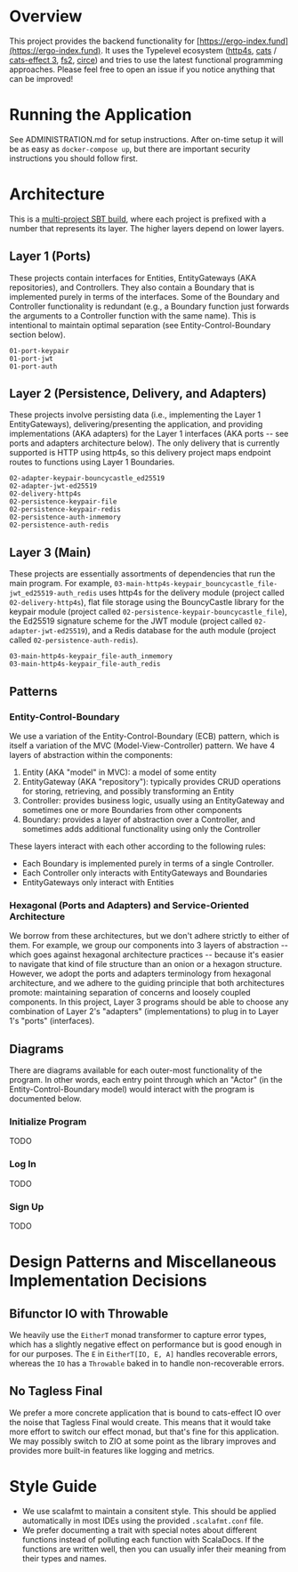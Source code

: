 # Overview
This project provides the backend functionality for [https://ergo-index.fund](https://ergo-index.fund). It uses the Typelevel ecosystem ([http4s](https://http4s.org/), [cats](https://typelevel.org/cats/) / [cats-effect 3](https://typelevel.org/cats-effect/), [fs2](https://fs2.io/), [circe](https://circe.github.io/circe/)) and tries to use the latest functional programming approaches. Please feel free to open an issue if you notice anything that can be improved!

# Running the Application
See ADMINISTRATION.md for setup instructions. After on-time setup it will be as easy as `docker-compose up`, but there are important security instructions you should follow first.

# Architecture
This is a [multi-project SBT build](https://www.scala-sbt.org/1.x/docs/Multi-Project.html), where each project is prefixed with a number that represents its layer. The higher layers depend on lower layers.

## Layer 1 (Ports)
These projects contain interfaces for Entities, EntityGateways (AKA repositories), and Controllers. They also contain a Boundary that is implemented purely in terms of the interfaces. Some of the Boundary and Controller functionality is redundant (e.g., a Boundary function just forwards the arguments to a Controller function with the same name). This is intentional to maintain optimal separation (see Entity-Control-Boundary section below).

```
01-port-keypair
01-port-jwt
01-port-auth
```

## Layer 2 (Persistence, Delivery, and Adapters)
These projects involve persisting data (i.e., implementing the Layer 1 EntityGateways), delivering/presenting the application, and providing implementations (AKA adapters) for the Layer 1 interfaces (AKA ports -- see ports and adapters architecture below). The only delivery that is currently supported is HTTP using http4s, so this delivery project maps endpoint routes to functions using Layer 1 Boundaries.

```
02-adapter-keypair-bouncycastle_ed25519
02-adapter-jwt-ed25519
02-delivery-http4s
02-persistence-keypair-file
02-persistence-keypair-redis
02-persistence-auth-inmemory
02-persistence-auth-redis
```

## Layer 3 (Main)
These projects are essentially assortments of dependencies that run the main program. For example, `03-main-http4s-keypair_bouncycastle_file-jwt_ed25519-auth_redis` uses http4s for the delivery module (project called `02-delivery-http4s`), flat file storage using the BouncyCastle library for the keypair module (project called `02-persistence-keypair-bouncycastle_file`), the Ed25519 signature scheme for the JWT module (project called `02-adapter-jwt-ed25519`), and a Redis database for the auth module (project called `02-persistence-auth-redis`).

```
03-main-http4s-keypair_file-auth_inmemory
03-main-http4s-keypair_file-auth_redis
```

## Patterns
### Entity-Control-Boundary
We use a variation of the Entity-Control-Boundary (ECB) pattern, which is itself a variation of the MVC (Model-View-Controller) pattern. We have 4 layers of abstraction within the components:
1. Entity (AKA "model" in MVC): a model of some entity
2. EntityGateway (AKA "repository"): typically provides CRUD operations for storing, retrieving, and possibly transforming an Entity
3. Controller: provides business logic, usually using an EntityGateway and sometimes one or more Boundaries from other components
4. Boundary: provides a layer of abstraction over a Controller, and sometimes adds additional functionality using only the Controller

These layers interact with each other according to the following rules:
* Each Boundary is implemented purely in terms of a single Controller.
* Each Controller only interacts with EntityGateways and Boundaries
* EntityGateways only interact with Entities

### Hexagonal (Ports and Adapters) and Service-Oriented Architecture
We borrow from these architectures, but we don't adhere strictly to either of them. For example, we group our components into 3 layers of abstraction -- which goes against hexagonal architecture practices -- because it's easier to navigate that kind of file structure than an onion or a hexagon structure. However, we adopt the ports and adapters terminology from hexagonal architecture, and we adhere to the guiding principle that both architectures promote: maintaining separation of concerns and loosely coupled components. In this project, Layer 3 programs should be able to choose any combination of Layer 2's "adapters" (implementations) to plug in to Layer 1's "ports" (interfaces).

## Diagrams
There are diagrams available for each outer-most functionality of the program. In other words, each entry point through which an "Actor" (in the Entity-Control-Boundary model) would interact with the program is documented below.

### Initialize Program
TODO
### Log In
TODO
### Sign Up
TODO

# Design Patterns and Miscellaneous Implementation Decisions

## Bifunctor IO with Throwable
We heavily use the `EitherT` monad transformer to capture error types, which has a slightly negative effect on performance but is good enough in for our purposes. The `E` in `EitherT[IO, E, A]` handles recoverable errors, whereas the `IO` has a `Throwable` baked in to handle non-recoverable errors.

## No Tagless Final
We prefer a more concrete application that is bound to cats-effect IO over the noise that Tagless Final would create. This means that it would take more effort to switch our effect monad, but that's fine for this application. We may possibly switch to ZIO at some point as the library improves and provides more built-in features like logging and metrics.

# Style Guide
* We use scalafmt to maintain a consitent style. This should be applied automatically in most IDEs using the provided `.scalafmt.conf` file.
* We prefer documenting a trait with special notes about different functions instead of polluting each function with ScalaDocs. If the functions are written well, then you can usually infer their meaning from their types and names.

